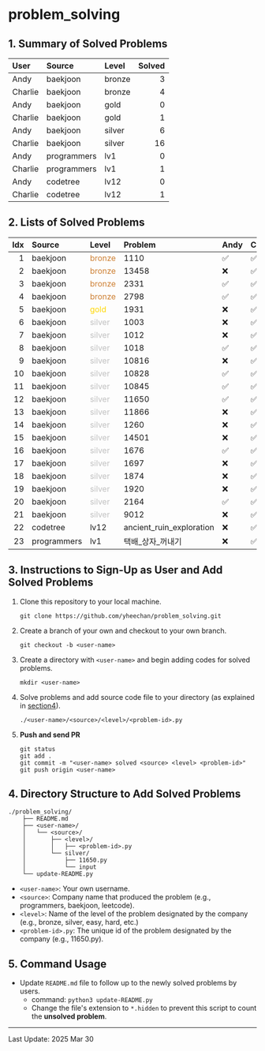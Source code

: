 # problem_solving

## 1. Summary of Solved Problems
<!-- START_TABLE_SUMMARY -->
| User    | Source      | Level   |   Solved |
|:--------|:------------|:--------|---------:|
| Andy    | baekjoon    | bronze  |        3 |
| Charlie | baekjoon    | bronze  |        4 |
| Andy    | baekjoon    | gold    |        0 |
| Charlie | baekjoon    | gold    |        1 |
| Andy    | baekjoon    | silver  |        6 |
| Charlie | baekjoon    | silver  |       16 |
| Andy    | programmers | lv1     |        0 |
| Charlie | programmers | lv1     |        1 |
| Andy    | codetree    | lv12    |        0 |
| Charlie | codetree    | lv12    |        1 |
<!-- END_TABLE_SUMMARY -->

## 2. Lists of Solved Problems
<!-- START_TABLE_LIST -->
|   Idx | Source      | Level                                      | Problem                  | Andy   | Charlie   |
|------:|:------------|:-------------------------------------------|:-------------------------|:-------|:----------|
|     1 | baekjoon    | <span style="color:#CD7F32;">bronze</span> | 1110                     | ✅     | ✅        |
|     2 | baekjoon    | <span style="color:#CD7F32;">bronze</span> | 13458                    | ❌     | ✅        |
|     3 | baekjoon    | <span style="color:#CD7F32;">bronze</span> | 2331                     | ✅     | ✅        |
|     4 | baekjoon    | <span style="color:#CD7F32;">bronze</span> | 2798                     | ✅     | ✅        |
|     5 | baekjoon    | <span style="color:#FFD700;">gold</span>   | 1931                     | ❌     | ✅        |
|     6 | baekjoon    | <span style="color:#C0C0C0;">silver</span> | 1003                     | ❌     | ✅        |
|     7 | baekjoon    | <span style="color:#C0C0C0;">silver</span> | 1012                     | ❌     | ✅        |
|     8 | baekjoon    | <span style="color:#C0C0C0;">silver</span> | 1018                     | ✅     | ✅        |
|     9 | baekjoon    | <span style="color:#C0C0C0;">silver</span> | 10816                    | ❌     | ✅        |
|    10 | baekjoon    | <span style="color:#C0C0C0;">silver</span> | 10828                    | ✅     | ✅        |
|    11 | baekjoon    | <span style="color:#C0C0C0;">silver</span> | 10845                    | ✅     | ✅        |
|    12 | baekjoon    | <span style="color:#C0C0C0;">silver</span> | 11650                    | ✅     | ✅        |
|    13 | baekjoon    | <span style="color:#C0C0C0;">silver</span> | 11866                    | ❌     | ✅        |
|    14 | baekjoon    | <span style="color:#C0C0C0;">silver</span> | 1260                     | ❌     | ✅        |
|    15 | baekjoon    | <span style="color:#C0C0C0;">silver</span> | 14501                    | ❌     | ✅        |
|    16 | baekjoon    | <span style="color:#C0C0C0;">silver</span> | 1676                     | ✅     | ✅        |
|    17 | baekjoon    | <span style="color:#C0C0C0;">silver</span> | 1697                     | ❌     | ✅        |
|    18 | baekjoon    | <span style="color:#C0C0C0;">silver</span> | 1874                     | ❌     | ✅        |
|    19 | baekjoon    | <span style="color:#C0C0C0;">silver</span> | 1920                     | ❌     | ✅        |
|    20 | baekjoon    | <span style="color:#C0C0C0;">silver</span> | 2164                     | ✅     | ✅        |
|    21 | baekjoon    | <span style="color:#C0C0C0;">silver</span> | 9012                     | ❌     | ✅        |
|    22 | codetree    | lv12                                       | ancient_ruin_exploration | ❌     | ✅        |
|    23 | programmers | lv1                                        | 택배_상자_꺼내기         | ❌     | ✅        |
<!-- END_TABLE_LIST -->

## 3. Instructions to Sign-Up as User and Add Solved Problems
1. Clone this repository to your local machine.
    ```
    git clone https://github.com/yheechan/problem_solving.git
    ```
2. Create a branch of your own and checkout to your own branch.
    ```
    git checkout -b <user-name>
    ```
3. Create a directory with ``<user-name>`` and begin adding codes for solved problems.
    ```
    mkdir <user-name>
    ```
4. Solve problems and add source code file to your directory (as explained in [section4](#4-directory-structure-to-add-solved-problems)).
    ```
    ./<user-name>/<source>/<level>/<problem-id>.py
    ```
5. **Push and send PR**
    ```
    git status
    git add .
    git commit -m "<user-name> solved <source> <level> <problem-id>"
    git push origin <user-name>
    ```

## 4. Directory Structure to Add Solved Problems
```
./problem_solving/
    ├── README.md
    ├── <user-name>/
    │   └── <source>/
    │       ├── <level>/
    │       │   ├── <problem-id>.py
    │       └── silver/
    │           ├── 11650.py
    │           └── input
    └── update-README.py
```
* ``<user-name>``: Your own username.
* ``<source>``: Company name that produced the problem (e.g., programmers, baekjoon, leetcode).
* ``<level>``: Name of the level of the problem designated by the company (e.g., bronze, silver, easy, hard, etc.)
* ``<problem-id>.py``: The unique id of the problem designated by the company (e.g., 11650.py).


## 5. Command Usage
* Update ``README.md`` file to follow up to the newly solved problems by users.
  * command: ``python3 update-README.py``
  * Change the file's extension to ``*.hidden`` to prevent this script to count the **unsolved problem**.

---

<!-- START_LAST_UPDATED -->
Last Update: 2025 Mar 30
<!-- END_LAST_UPDATED -->
